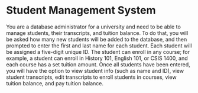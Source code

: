 # Student Management System
You are a database administrator for a university and need to be able to manage students, their transcripts, and tuition balance. To do that, you will be asked how many new students will be added to the database, and then prompted to enter the first and last name for each student. Each student will be assigned a five-digit unique ID. The student can enroll in any course; for example, a student can enroll in History 101, English 101, or CSIS 1400, and each course has a set tuition amount. Once all students have been entered, you will have the option to view student info (such as name and ID), view student transcripts, edit transcripts to enroll students in courses, view tuition balance, and pay tuition balance.
